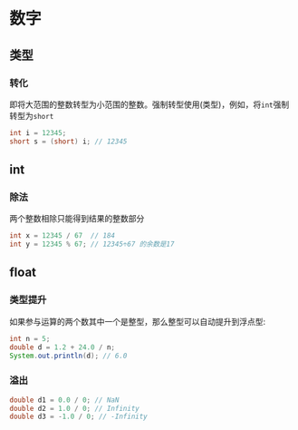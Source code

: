# 数字
## 类型
### 转化

即将大范围的整数转型为小范围的整数。强制转型使用(类型)，例如，将`int`强制转型为`short`

```java
int i = 12345;
short s = (short) i; // 12345
```

## int
### 除法
两个整数相除只能得到结果的整数部分
```java
int x = 12345 / 67  // 184
int y = 12345 % 67; // 12345÷67 的余数是17
```

## float
### 类型提升
如果参与运算的两个数其中一个是整型，那么整型可以自动提升到浮点型:
```java
int n = 5;
double d = 1.2 + 24.0 / n; 
System.out.println(d); // 6.0
```
### 溢出
```java
double d1 = 0.0 / 0; // NaN
double d2 = 1.0 / 0; // Infinity
double d3 = -1.0 / 0; // -Infinity
```

###




